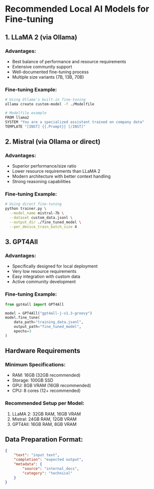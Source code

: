 # Recommended Local AI Models for Fine-tuning

## 1. LLaMA 2 (via Ollama)
### Advantages:
- Best balance of performance and resource requirements
- Extensive community support
- Well-documented fine-tuning process
- Multiple size variants (7B, 13B, 70B)

### Fine-tuning Example:
```bash
# Using Ollama's built-in fine-tuning
ollama create custom-model -f ./Modelfile

# Modelfile example
FROM llama2
SYSTEM "You are a specialized assistant trained on company data"
TEMPLATE "[INST] {{.Prompt}} [/INST]"
```

## 2. Mistral (via Ollama or direct)
### Advantages:
- Superior performance/size ratio
- Lower resource requirements than LLaMA 2
- Modern architecture with better context handling
- Strong reasoning capabilities

### Fine-tuning Example:
```bash
# Using direct fine-tuning
python trainer.py \
  --model_name mistral-7b \
  --dataset custom_data.jsonl \
  --output_dir ./fine_tuned_model \
  --per_device_train_batch_size 4
```

## 3. GPT4All
### Advantages:
- Specifically designed for local deployment
- Very low resource requirements
- Easy integration with custom data
- Active community development

### Fine-tuning Example:
```python
from gpt4all import GPT4All

model = GPT4All("gpt4all-j-v1.3-groovy")
model.fine_tune(
    data_path="training_data.jsonl",
    output_path="fine_tuned_model",
    epochs=3
)
```

## Hardware Requirements

### Minimum Specifications:
- RAM: 16GB (32GB recommended)
- Storage: 100GB SSD
- GPU: 8GB VRAM (16GB recommended)
- CPU: 8 cores (12+ recommended)

### Recommended Setup per Model:
1. LLaMA 2: 32GB RAM, 16GB VRAM
2. Mistral: 24GB RAM, 12GB VRAM
3. GPT4All: 16GB RAM, 8GB VRAM

## Data Preparation Format:
```json
{
    "text": "input text",
    "completion": "expected output",
    "metadata": {
        "source": "internal_docs",
        "category": "technical"
    }
}
```